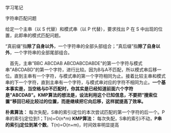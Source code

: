 学习笔记

字符串匹配问题

给定一个主串（以 S 代替）和模式串（以 P 代替），要求找出 P 在 S 中出现的位置，此即串的模式匹配问题。

“真前缀”指**除了自身以外**，一个字符串的全部头部组合；”真后缀”指**除了自身以外**，一个字符串的全部尾部组合。

 首先，主串”BBC ABCDAB ABCDABCDABDE”的第一个字符与模式串”ABCDABD”的第一个字符，进行比较。因为B与A不匹配，所以模式串后移一位。直到主串有一个字符，与模式串的第一个字符相同为止。接着比较主串和模式串的下一个字符，直到主串有一个字符，与模式串对应的字符不相同为止。**一个基本事实是，当空格与D不匹配时，你其实是已经知道前面六个字符是”ABCDAB”。KMP算法的想法是，设法利用这个已知信息，不要把”搜索位置”移回已经比较过的位置，而是继续把它向后移，这样就提高了效率。**

**朴素算法：** 每次失配，S串的索引i定位的本次尝试匹配的第一个字符的后一个。P串的索引j定位到1；T(n)=O(n*m)
**KMP算法：** 每次失配，S串的索引i不动，**P串的索引j定位到某个数**。T(n)=O(n+m)，时间效率明显提高

